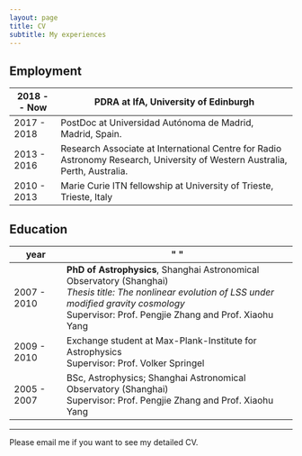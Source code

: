 ```yaml
---
layout: page
title: CV
subtitle: My experiences
---
```


## Employment

| 2018 - - Now | PDRA at IfA, University of Edinburgh |
| ----------- | ----------------------------------------------------------------------------- |
| 2017 - 2018 | PostDoc at Universidad Autónoma de Madrid, Madrid, Spain.  |
| 2013 - 2016 | Research Associate at International Centre for Radio Astronomy Research, University of Western Australia, Perth, Australia. |
| 2010 - 2013 | Marie Curie ITN fellowship at University of Trieste, Trieste, Italy   |


## Education

| year        |                    " "                                          |
| ----------- | ------------------------------------------ |
| 2007 - 2010 | **PhD of Astrophysics**, Shanghai Astronomical Observatory (Shanghai) <br/> *Thesis title: The nonlinear evolution of LSS under modified gravity cosmology* <br/> Supervisor: Prof. Pengjie Zhang and Prof. Xiaohu Yang |
| 2009 - 2010 | Exchange student at Max-Plank-Institute for Astrophysics <br/> Supervisor: Prof. Volker Springel  |
| 2005 - 2007 | BSc, Astrophysics; Shanghai Astronomical Observatory (Shanghai) <br/> Supervisor: Prof. Pengjie Zhang and Prof. Xiaohu Yang |

* * *

Please email me if you want to see my detailed CV.
